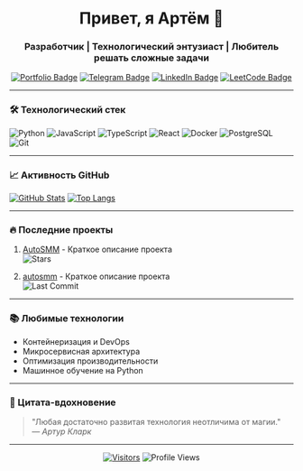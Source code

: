 <div align="center">
  
# Привет, я Артём 👋
### Разработчик | Технологический энтузиаст | Любитель решать сложные задачи
  
[![Portfolio Badge](https://img.shields.io/badge/Портфолио-8A2BE2?style=flat&logo=react&logoColor=white)](https://your-portfolio-link.com)
[![Telegram Badge](https://img.shields.io/badge/Telegram-2CA5E0?style=flat&logo=telegram&logoColor=white)](https://t.me/your_username)
[![LinkedIn Badge](https://img.shields.io/badge/LinkedIn-0077B5?style=flat&logo=linkedin&logoColor=white)](https://linkedin.com/in/your_username)
[![LeetCode Badge](https://img.shields.io/badge/LeetCode-FFA116?style=flat&logo=leetcode&logoColor=black)](https://leetcode.com/your_username/)

</div>

---

### 🛠️ Технологический стек
![Python](https://img.shields.io/badge/-Python-3776AB?style=flat-square&logo=python&logoColor=white)
![JavaScript](https://img.shields.io/badge/-JavaScript-F7DF1E?style=flat-square&logo=javascript&logoColor=black)
![TypeScript](https://img.shields.io/badge/-TypeScript-3178C6?style=flat-square&logo=typescript&logoColor=white)
![React](https://img.shields.io/badge/-React-61DAFB?style=flat-square&logo=react&logoColor=black)
![Docker](https://img.shields.io/badge/-Docker-2496ED?style=flat-square&logo=docker&logoColor=white)
![PostgreSQL](https://img.shields.io/badge/-PostgreSQL-4169E1?style=flat-square&logo=postgresql&logoColor=white)
![Git](https://img.shields.io/badge/-Git-F05032?style=flat-square&logo=git&logoColor=white)

---

### 📈 Активность GitHub
<!-- Обновите ссылку на свой username -->
[![GitHub Stats](https://github-readme-stats.vercel.app/api?username=krutyshkin&show_icons=true&theme=radical&hide_border=true)](https://github.com/krutyshkin)
[![Top Langs](https://github-readme-stats.vercel.app/api/top-langs/?username=krutyshkin&layout=compact&theme=radical&hide_border=true)](https://github.com/krutyshkin)

---

### 🔥 Последние проекты
<!-- Обновите ссылки на свои актуальные репозитории -->
1. [AutoSMM](https://github.com/krutyshkin/FunPayC-AutoSmm) - Краткое описание проекта  
   ![Stars](https://img.shields.io/github/stars/krutyshkin/FunPayC-AutoSmm?style=social)
   
2. [autosmm](https://github.com/krutyshkin/autosmm-fpc) - Краткое описание проекта  
   ![Last Commit](https://img.shields.io/github/last-commit/krutyshkin/autosmm?color=blue)

---

### 📚 Любимые технологии
- Контейнеризация и DevOps
- Микросервисная архитектура
- Оптимизация производительности
- Машинное обучение на Python

---

### 💬 Цитата-вдохновение
> "Любая достаточно развитая технология неотличима от магии."  
> *— Артур Кларк*

---

<div align="center">
  
[![Visitors](https://komarev.com/ghpvc/?username=krutyshkin&color=blueviolet&style=flat-square)](https://github.com/krutyshkin)
![Profile Views](https://img.shields.io/badge/Динамика_просмотров-📈-informational?style=flat)

</div>
